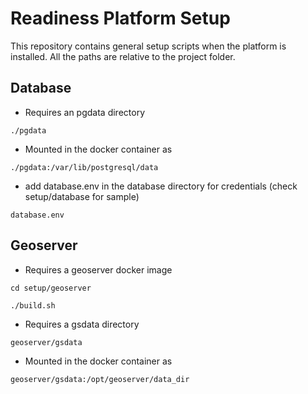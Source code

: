 # Readiness Platform Setup

This repository contains general setup scripts when the platform is installed.
All the paths are relative to the project folder.


## Database

- Requires an pgdata directory

`./pgdata`

- Mounted in the docker container as

`./pgdata:/var/lib/postgresql/data`

- add database.env in the database directory for credentials (check setup/database for sample)

`database.env`


## Geoserver

- Requires a geoserver docker image

`cd setup/geoserver`

`./build.sh`

- Requires a gsdata directory

`geoserver/gsdata`

- Mounted in the docker container as

`geoserver/gsdata:/opt/geoserver/data_dir`
